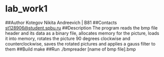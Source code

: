 # lab_work1
##Author
Kotegov Nikita Andreevich | B81
##Contacts
st128906@student.spbu.ru
##Description
The program reads the bmp file header and its data as a binary file,
allocates memory for the picture, loads it into memory, rotates the picture 90 degrees clockwise and counterclockwise,
saves the rotated pictures and applies a gauss filter to them
##Build
make
##Run
./bmpreader [name of bmp file].bmp
